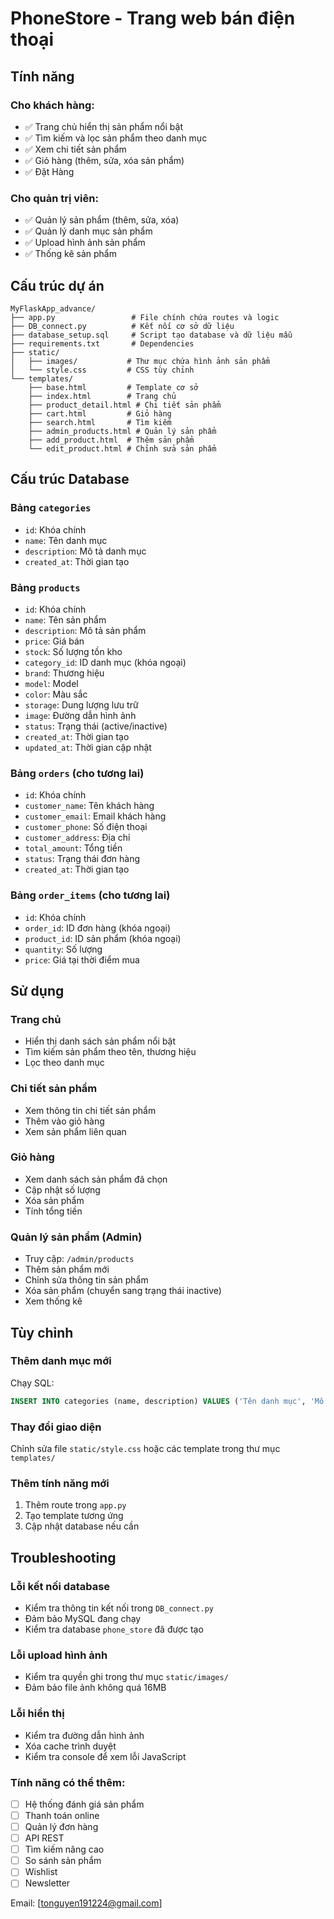 # PhoneStore - Trang web bán điện thoại

## Tính năng

### Cho khách hàng:
- ✅ Trang chủ hiển thị sản phẩm nổi bật
- ✅ Tìm kiếm và lọc sản phẩm theo danh mục
- ✅ Xem chi tiết sản phẩm
- ✅ Giỏ hàng (thêm, sửa, xóa sản phẩm)
- ✅ Đặt Hàng 

### Cho quản trị viên:
- ✅ Quản lý sản phẩm (thêm, sửa, xóa)
- ✅ Quản lý danh mục sản phẩm
- ✅ Upload hình ảnh sản phẩm
- ✅ Thống kê sản phẩm


## Cấu trúc dự án

```
MyFlaskApp_advance/
├── app.py                 # File chính chứa routes và logic
├── DB_connect.py          # Kết nối cơ sở dữ liệu
├── database_setup.sql     # Script tạo database và dữ liệu mẫu
├── requirements.txt       # Dependencies
├── static/
│   ├── images/           # Thư mục chứa hình ảnh sản phẩm
│   └── style.css         # CSS tùy chỉnh
└── templates/
    ├── base.html         # Template cơ sở
    ├── index.html        # Trang chủ
    ├── product_detail.html # Chi tiết sản phẩm
    ├── cart.html         # Giỏ hàng
    ├── search.html       # Tìm kiếm
    ├── admin_products.html # Quản lý sản phẩm
    ├── add_product.html  # Thêm sản phẩm
    └── edit_product.html # Chỉnh sửa sản phẩm
```

## Cấu trúc Database

### Bảng `categories`
- `id`: Khóa chính
- `name`: Tên danh mục
- `description`: Mô tả danh mục
- `created_at`: Thời gian tạo

### Bảng `products`
- `id`: Khóa chính
- `name`: Tên sản phẩm
- `description`: Mô tả sản phẩm
- `price`: Giá bán
- `stock`: Số lượng tồn kho
- `category_id`: ID danh mục (khóa ngoại)
- `brand`: Thương hiệu
- `model`: Model
- `color`: Màu sắc
- `storage`: Dung lượng lưu trữ
- `image`: Đường dẫn hình ảnh
- `status`: Trạng thái (active/inactive)
- `created_at`: Thời gian tạo
- `updated_at`: Thời gian cập nhật

### Bảng `orders` (cho tương lai)
- `id`: Khóa chính
- `customer_name`: Tên khách hàng
- `customer_email`: Email khách hàng
- `customer_phone`: Số điện thoại
- `customer_address`: Địa chỉ
- `total_amount`: Tổng tiền
- `status`: Trạng thái đơn hàng
- `created_at`: Thời gian tạo

### Bảng `order_items` (cho tương lai)
- `id`: Khóa chính
- `order_id`: ID đơn hàng (khóa ngoại)
- `product_id`: ID sản phẩm (khóa ngoại)
- `quantity`: Số lượng
- `price`: Giá tại thời điểm mua

## Sử dụng

### Trang chủ
- Hiển thị danh sách sản phẩm nổi bật
- Tìm kiếm sản phẩm theo tên, thương hiệu
- Lọc theo danh mục

### Chi tiết sản phẩm
- Xem thông tin chi tiết sản phẩm
- Thêm vào giỏ hàng
- Xem sản phẩm liên quan

### Giỏ hàng
- Xem danh sách sản phẩm đã chọn
- Cập nhật số lượng
- Xóa sản phẩm
- Tính tổng tiền

### Quản lý sản phẩm (Admin)
- Truy cập: `/admin/products`
- Thêm sản phẩm mới
- Chỉnh sửa thông tin sản phẩm
- Xóa sản phẩm (chuyển sang trạng thái inactive)
- Xem thống kê

## Tùy chỉnh

### Thêm danh mục mới
Chạy SQL:
```sql
INSERT INTO categories (name, description) VALUES ('Tên danh mục', 'Mô tả');
```

### Thay đổi giao diện
Chỉnh sửa file `static/style.css` hoặc các template trong thư mục `templates/`

### Thêm tính năng mới
1. Thêm route trong `app.py`
2. Tạo template tương ứng
3. Cập nhật database nếu cần

## Troubleshooting

### Lỗi kết nối database
- Kiểm tra thông tin kết nối trong `DB_connect.py`
- Đảm bảo MySQL đang chạy
- Kiểm tra database `phone_store` đã được tạo

### Lỗi upload hình ảnh
- Kiểm tra quyền ghi trong thư mục `static/images/`
- Đảm bảo file ảnh không quá 16MB

### Lỗi hiển thị
- Kiểm tra đường dẫn hình ảnh
- Xóa cache trình duyệt
- Kiểm tra console để xem lỗi JavaScript



### Tính năng có thể thêm:
- [ ] Hệ thống đánh giá sản phẩm
- [ ] Thanh toán online
- [ ] Quản lý đơn hàng
- [ ] API REST
- [ ] Tìm kiếm nâng cao
- [ ] So sánh sản phẩm
- [ ] Wishlist
- [ ] Newsletter

Email: [tonguyen191224@gmail.com]

